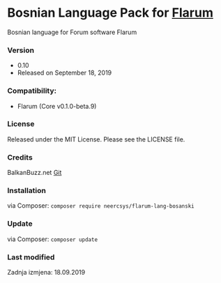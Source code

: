 # Bosnian Language Pack for [Flarum](http://flarum.org/)
Bosnian language for Forum software Flarum

### Version

- 0.10
- Released on September 18, 2019

### Compatibility:
- Flarum (Core v0.1.0-beta.9)

### License
Released under the MIT License. Please see the LICENSE file.

### Credits
BalkanBuzz.net
[Git](https://github.com/ahmic/flarum-lang-bosnian.git)

### Installation

via Composer: `composer require neercsys/flarum-lang-bosanski`

### Update

via Composer: `composer update`

### Last modified
Zadnja izmjena: 18.09.2019
